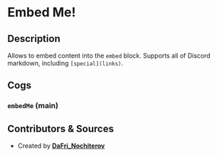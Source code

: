 # Embed Me!

## Description

Allows to embed content into the `embed` block. Supports all of Discord markdown, including `[special](links)`.

## Cogs

### `embedMe` (**main**)

## Contributors & Sources

- Created by **[DaFri_Nochiterov](https://github.com/dafri-nochiterov)**
